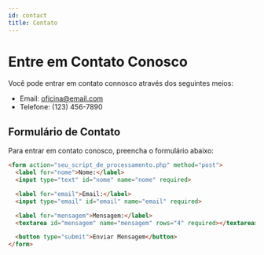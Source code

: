```yaml
---
id: contact
title: Contato
---
```


# Entre em Contato Conosco

Você pode entrar em contato connosco através dos seguintes meios:

- Email: [oficina@email.com](mailto:seu@email.com)
- Telefone: (123) 456-7890

## Formulário de Contato

Para entrar em contato conosco, preencha o formulário abaixo:

```html
<form action="seu_script_de_processamento.php" method="post">
  <label for="nome">Nome:</label>
  <input type="text" id="nome" name="nome" required>

  <label for="email">Email:</label>
  <input type="email" id="email" name="email" required>

  <label for="mensagem">Mensagem:</label>
  <textarea id="mensagem" name="mensagem" rows="4" required></textarea>

  <button type="submit">Enviar Mensagem</button>
</form>
